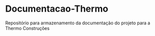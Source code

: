 # Documentacao-Thermo
Repositório para armazenamento da documentação do projeto para a Thermo Construções
